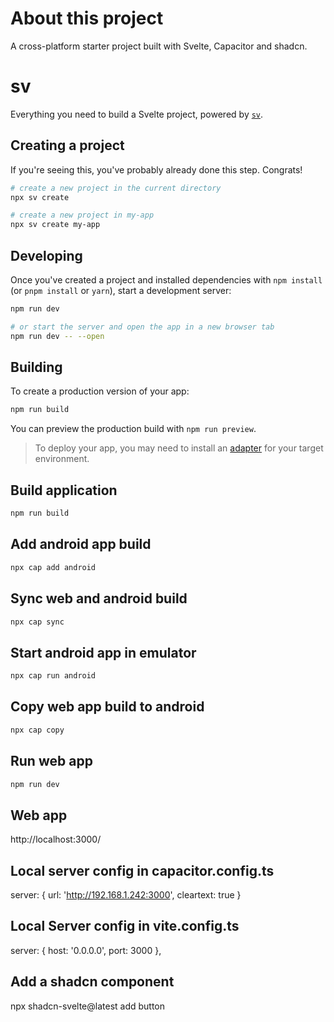 # About this project

A cross-platform starter project built with Svelte, Capacitor and shadcn. 

# sv

Everything you need to build a Svelte project, powered by [`sv`](https://github.com/sveltejs/cli).

## Creating a project

If you're seeing this, you've probably already done this step. Congrats!

```bash
# create a new project in the current directory
npx sv create

# create a new project in my-app
npx sv create my-app
```

## Developing

Once you've created a project and installed dependencies with `npm install` (or `pnpm install` or `yarn`), start a development server:

```bash
npm run dev

# or start the server and open the app in a new browser tab
npm run dev -- --open
```

## Building

To create a production version of your app:

```bash
npm run build
```

You can preview the production build with `npm run preview`.

> To deploy your app, you may need to install an [adapter](https://svelte.dev/docs/kit/adapters) for your target environment.


## Build application

```bash
npm run build
```


## Add android app build

```bash
npx cap add android
```


## Sync web and android build

```bash
npx cap sync
```


## Start android app in emulator

```bash
npx cap run android
```


## Copy web app build to android

```bash
npx cap copy
```


## Run web app

```bash
npm run dev
```

## Web app

http://localhost:3000/


## Local server config in capacitor.config.ts

server: { url: 'http://192.168.1.242:3000', cleartext: true }

## Local Server config in vite.config.ts

server: { host: '0.0.0.0', port: 3000 },

## Add a shadcn component

npx shadcn-svelte@latest add button
